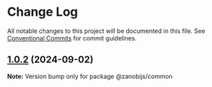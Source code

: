 # Change Log

All notable changes to this project will be documented in this file.
See [Conventional Commits](https://conventionalcommits.org) for commit guidelines.

## [1.0.2](https://github.com/devdroide/ZanobiJS/compare/v1.0.2-beta.0...v1.0.2) (2024-09-02)

**Note:** Version bump only for package @zanobijs/common
